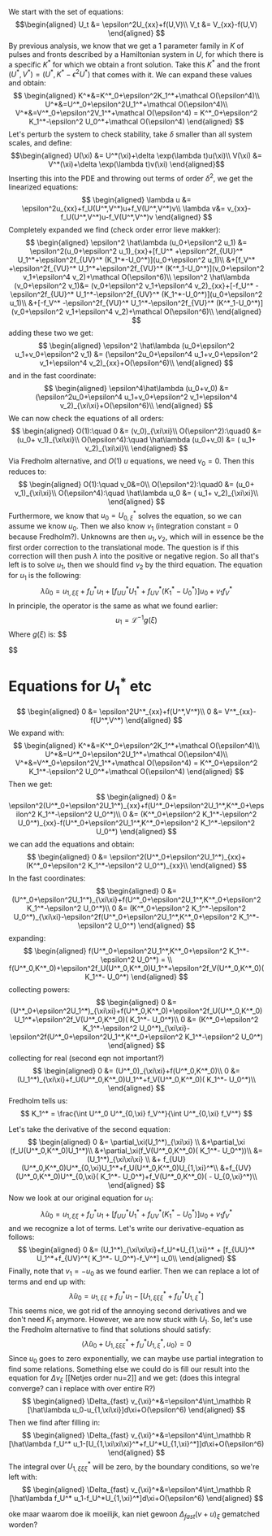 We start with the set of equations:
$$\begin{aligned}
U_t &= \epsilon^2U_{xx}+f(U,V)\\
V_t &= V_{xx}-f(U,V)
\end{aligned}
$$
By previous analysis, we know that we get a 1 parameter family in $K$ of pulses and fronts described by a Hamiltonian system in $U$, for which there is a specific $K^*$ for which we obtain a front solution. Take this $K^*$ and the front $(U^*,V^*)=(U^*,K^*-\epsilon^2 U^*)$ that comes with it. We can expand these values and obtain:
$$
\begin{aligned}
K^*&=K^*_0+\epsilon^2K_1^*+\mathcal O(\epsilon^4)\\
U^*&=U^*_0+\epsilon^2U_1^*+\mathcal O(\epsilon^4)\\
V^*&=V^*_0+\epsilon^2V_1^*+\mathcal O(\epsilon^4) = K^*_0+\epsilon^2 K_1^*-\epsilon^2 U_0^*+\mathcal O(\epsilon^4)
\end{aligned}
$$
Let's perturb the system to check stability, take $\delta$ smaller than all system scales, and define:
$$\begin{aligned}
U(\xi) &= U^*(\xi)+\delta \exp(\lambda t)u(\xi)\\
V(\xi) &= V^*(\xi)+\delta \exp(\lambda t)v(\xi)
\end{aligned}$$
Inserting this into the PDE and throwing out terms of order $\delta^2$, we get the linearized equations:
$$
\begin{aligned}
\lambda u &= \epsilon^2u_{xx}+f_U(U^*,V^*)u+f_V(U^*,V^*)v\\
\lambda v&= v_{xx}-f_U(U^*,V^*)u-f_V(U^*,V^*)v
\end{aligned}
$$
Completely expanded we find (check order error lieve makker):
$$
\begin{aligned}
\epsilon^2 \hat\lambda (u_0+\epsilon^2 u_1) &= \epsilon^2(u_0+\epsilon^2 u_1)_{xx}+[f_U^* +\epsilon^2f_{UU}^* U_1^*+\epsilon^2f_{UV}^* (K_1^*-U_0^*)](u_0+\epsilon^2 u_1)\\
&+[f_V^* +\epsilon^2f_{VU}^* U_1^*+\epsilon^2f_{VU}^* (K^*_1-U_0^*)](v_0+\epsilon^2 v_1+\epsilon^4 v_2)+\mathcal O(\epsilon^6)\\
\epsilon^2 \hat\lambda (v_0+\epsilon^2 v_1)&= (v_0+\epsilon^2 v_1+\epsilon^4 v_2)_{xx}+[-f_U^* -\epsilon^2f_{UU}^* U_1^*-\epsilon^2f_{UV}^* (K_1^*-U_0^*)](u_0+\epsilon^2 u_1)\\
&+[-f_V^* -\epsilon^2f_{VU}^* U_1^*-\epsilon^2f_{VU}^* (K^*_1-U_0^*)](v_0+\epsilon^2 v_1+\epsilon^4 v_2)+\mathcal O(\epsilon^6)\\
\end{aligned}
$$adding these two we get:
$$
\begin{aligned}
\epsilon^2 \hat\lambda (u_0+\epsilon^2 u_1+v_0+\epsilon^2 v_1) &= (\epsilon^2u_0+\epsilon^4 u_1+v_0+\epsilon^2 v_1+\epsilon^4 v_2)_{xx}+O(\epsilon^6)\\
\end{aligned}
$$
and in the fast coordinate:
$$
\begin{aligned}
\epsilon^4\hat\lambda (u_0+v_0) &= (\epsilon^2u_0+\epsilon^4 u_1+v_0+\epsilon^2 v_1+\epsilon^4 v_2)_{\xi\xi}+O(\epsilon^6)\\
\end{aligned}
$$
We can now check the equations of all orders:
$$
\begin{aligned}
O(1):\quad 0 &= (v_0)_{\xi\xi}\\
O(\epsilon^2):\quad0 &= (u_0+ v_1)_{\xi\xi}\\
O(\epsilon^4):\quad \hat\lambda (u_0+v_0) &= ( u_1+ v_2)_{\xi\xi}\\
\end{aligned}
$$
Via Fredholm alternative, and $O(1)$ $u$ equations, we need $v_0=0$. Then this reduces to:
$$
\begin{aligned}
O(1):\quad  v_0&=0\\
O(\epsilon^2):\quad0 &= (u_0+ v_1)_{\xi\xi}\\
O(\epsilon^4):\quad \hat\lambda u_0 &= ( u_1+ v_2)_{\xi\xi}\\
\end{aligned}
$$
Furthermore, we know that $u_0=U^*_{0,\xi}$ solves the equation, so we can assume we know $u_0$. Then we also know $v_1$ (integration constant = 0 because Fredholm?). Unknowns are then $u_1,v_2$, which will in essence be the first order correction to the translational mode. The question is if this correction will then push $\lambda$ into the positive or negative region. So all that's left is to solve $u_1$, then we should find $v_2$ by the third equation. 
The equation for $u_1$ is the following:
$$
\hat\lambda u_0 = u_{1,\xi\xi}+f_U^* u_1+[ f_{UU}^* U_1^*+f_{UV}^* (K_1^*-U_0^*)]u_0+ v_1f_V^*
$$
In principle, the operator is the same as what we found earlier:
$$
u_1 = \mathcal L^{-1}g(\xi)
$$
Where $g(\xi)$ is:
$$

$$




# Equations for $U_1^*$ etc
$$
\begin{aligned}
0 &= \epsilon^2U^*_{xx}+f(U^*,V^*)\\
0 &= V^*_{xx}-f(U^*,V^*)
\end{aligned}
$$
We expand with:
$$
\begin{aligned}
K^*&=K^*_0+\epsilon^2K_1^*+\mathcal O(\epsilon^4)\\
U^*&=U^*_0+\epsilon^2U_1^*+\mathcal O(\epsilon^4)\\
V^*&=V^*_0+\epsilon^2V_1^*+\mathcal O(\epsilon^4) = K^*_0+\epsilon^2 K_1^*-\epsilon^2 U_0^*+\mathcal O(\epsilon^4)
\end{aligned}
$$
Then we get:
$$
\begin{aligned}
0 &= \epsilon^2(U^*_0+\epsilon^2U_1^*)_{xx}+f(U^*_0+\epsilon^2U_1^*,K^*_0+\epsilon^2 K_1^*-\epsilon^2 U_0^*)\\
0 &= (K^*_0+\epsilon^2 K_1^*-\epsilon^2 U_0^*)_{xx}-f(U^*_0+\epsilon^2U_1^*,K^*_0+\epsilon^2 K_1^*-\epsilon^2 U_0^*)
\end{aligned}
$$
we can add the equations and obtain:
$$
\begin{aligned}
0 &= \epsilon^2(U^*_0+\epsilon^2U_1^*)_{xx}+(K^*_0+\epsilon^2 K_1^*-\epsilon^2 U_0^*)_{xx}\\
\end{aligned}
$$
In the fast coordinates:
$$
\begin{aligned}
0 &= (U^*_0+\epsilon^2U_1^*)_{\xi\xi}+f(U^*_0+\epsilon^2U_1^*,K^*_0+\epsilon^2 K_1^*-\epsilon^2 U_0^*)\\
0 &= (K^*_0+\epsilon^2 K_1^*-\epsilon^2 U_0^*)_{\xi\xi}-\epsilon^2f(U^*_0+\epsilon^2U_1^*,K^*_0+\epsilon^2 K_1^*-\epsilon^2 U_0^*)
\end{aligned}
$$
expanding:
$$
\begin{aligned}
f(U^*_0+\epsilon^2U_1^*,K^*_0+\epsilon^2 K_1^*-\epsilon^2 U_0^*) = \\
f(U^*_0,K^*_0)+\epsilon^2f_U(U^*_0,K^*_0)U_1^*+\epsilon^2f_V(U^*_0,K^*_0)( K_1^*- U_0^*)
\end{aligned}
$$
collecting powers:
$$
\begin{aligned}
0 &= (U^*_0+\epsilon^2U_1^*)_{\xi\xi}+f(U^*_0,K^*_0)+\epsilon^2f_U(U^*_0,K^*_0)U_1^*+\epsilon^2f_V(U^*_0,K^*_0)( K_1^*- U_0^*)\\
0 &= (K^*_0+\epsilon^2 K_1^*-\epsilon^2 U_0^*)_{\xi\xi}-\epsilon^2f(U^*_0+\epsilon^2U_1^*,K^*_0+\epsilon^2 K_1^*-\epsilon^2 U_0^*)
\end{aligned}
$$
collecting for real (second eqn not important?)
$$
\begin{aligned}
0 &= (U^*_0)_{\xi\xi}+f(U^*_0,K^*_0)\\
0 &= (U_1^*)_{\xi\xi}+f_U(U^*_0,K^*_0)U_1^*+f_V(U^*_0,K^*_0)( K_1^*- U_0^*)\\
\end{aligned}
$$
Fredholm tells us:
$$
K_1^*  = \frac{\int U^*_0 U^*_{0,\xi} f_V^*}{\int U^*_{0,\xi} f_V^*}
$$

Let's take the derivative of the second equation:
$$
\begin{aligned}
0 &= \partial_\xi(U_1^*)_{\xi\xi} \\
&+\partial_\xi (f_U(U^*_0,K^*_0)U_1^*)\\
&+\partial_\xi(f_V(U^*_0,K^*_0)( K_1^*- U_0^*))\\
&= (U_1^*)_{\xi\xi\xi} \\
&+ f_{UU}(U^*_0,K^*_0)U^*_{0,\xi}U_1^*+f_U(U^*_0,K^*_0)U_{1,\xi}^*\\
&+f_{UV}(U^*_0,K^*_0)U^*_{0,\xi}( K_1^*- U_0^*)+f_V(U^*_0,K^*_0)( - U_{0,\xi}^*)\\
\end{aligned}
$$
Now we look at our original equation for $u_1$:
$$
\hat\lambda u_0 = u_{1,\xi\xi}+f_U^* u_1+[ f_{UU}^* U_1^*+f_{UV}^* (K_1^*-U_0^*)]u_0+ v_1f_V^*
$$
and we recognize a lot of terms. Let's write our derivative-equation as follows:
$$
\begin{aligned}
0 &= (U_1^*)_{\xi\xi\xi}+f_U^*U_{1,\xi}^* + [f_{UU}^* U_1^*+f_{UV}^*( K_1^*- U_0^*)-f_V^*] u_0\\
\end{aligned}
$$
Finally, note that $v_1=-u_0$ as we found earlier. Then we can replace a lot of terms and end up with:
$$
\hat\lambda u_0 = u_{1,\xi\xi}+f_U^* u_1-[U_{1,\xi\xi\xi}^*+f_U^*U_{1,\xi}^*]
$$
This seems nice, we got rid of the annoying second derivatives and we don't need $K_1$ anymore. However, we are now stuck with $U_1$. 
So, let's use the Fredholm alternative to find that solutions should satisfy:
$$
\langle \hat\lambda u_0 +U_{1,\xi\xi\xi}^*+f_U^*U_{1,\xi}^*,u_0\rangle = 0
$$
Since $u_0$ goes to zero exponentially, we can maybe use partial integration to find some relations. 
Something else we could do is fill our result into the equation for $\Delta v_\xi$ [[Netjes order nu=2]] and we get:
(does this integral converge? can i replace with over entire R?)
$$
\begin{aligned}
\Delta_{fast} v_{\xi}^*&=\epsilon^4\int_\mathbb R [\hat\lambda u_0-u_{1,\xi\xi}]d\xi+O(\epsilon^6)
\end{aligned}
$$
Then we find after filling in:
$$
\begin{aligned}
\Delta_{fast} v_{\xi}^*&=\epsilon^4\int_\mathbb R [\hat\lambda f_U^* u_1-[U_{1,\xi\xi\xi}^*+f_U^*U_{1,\xi}^*]]d\xi+O(\epsilon^6)
\end{aligned}
$$
The integral over $U^*_{1,\xi\xi\xi}$ will be zero, by the boundary conditions, so we're left with:
$$
\begin{aligned}
\Delta_{fast} v_{\xi}^*&=\epsilon^4\int_\mathbb R [\hat\lambda f_U^* u_1-f_U^*U_{1,\xi}^*]d\xi+O(\epsilon^6)
\end{aligned}
$$


oke maar waarom doe ik moeilijk, kan niet gewoon $\Delta_{fast}(v+u)_\xi$ gematched worden?

